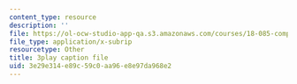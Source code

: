 ```yaml
---
content_type: resource
description: ''
file: https://ol-ocw-studio-app-qa.s3.amazonaws.com/courses/18-085-computational-science-and-engineering-i-fall-2008/3e29e314e89c59c0aa96e8e97da968e2_zI9cSV3QKz0.vtt
file_type: application/x-subrip
resourcetype: Other
title: 3play caption file
uid: 3e29e314-e89c-59c0-aa96-e8e97da968e2
---
```

